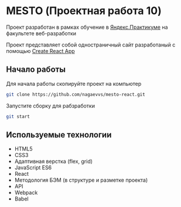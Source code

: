 # MESTO (Проектная работа 10)

Проект разработан в рамках обучение в [Яндекс.Практикуме](https://practicum.yandex.ru/)
на факультете веб-разработки

Проект представляет собой одностраничный сайт разработаный с помощью [Create React App](https://github.com/facebook/create-react-app)

## Начало работы

Для начала работы скопируйте проект на компьютер

```bash
git clone https://github.com/nagaevvs/mesto-react.git
```

Запустите сборку для рабзработки

```bash
git start
```

## Используемые технологии

- HTML5
- CSS3
- Адаптивная верстка (flex, grid)
- JavaScript ES6
- React
- Методология БЭМ (в структуре и разметке проекта)
- API
- Webpack
- Babel
